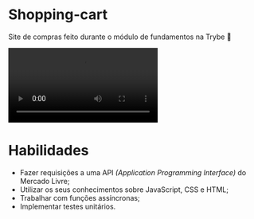 # Shopping-cart
Site de compras feito durante o módulo de fundamentos na Trybe 💚

<video src="https://user-images.githubusercontent.com/77287225/159564022-9626cf3a-a3b0-416e-8364-18fffc2762f6.mp4"></video>

# Habilidades

- Fazer requisições a uma API *(Application Programming Interface)* do Mercado Livre;
- Utilizar os seus conhecimentos sobre JavaScript, CSS e HTML;
- Trabalhar com funções assíncronas;
- Implementar testes unitários.
